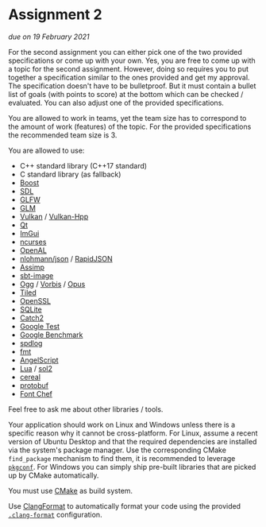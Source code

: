 # Assignment 2

*due on 19 February 2021*

For the second assignment you can either pick one of the two provided specifications or come up with your own.
Yes, you are free to come up with a topic for the second assignment.
However, doing so requires you to put together a specification similar to the ones provided and get my approval.
The specification doesn't have to be bulletproof.
But it must contain a bullet list of goals (with points to score) at the bottom which can be checked / evaluated.
You can also adjust one of the provided specifications.

You are allowed to work in teams, yet the team size has to correspond to the amount of work (features) of the topic.
For the provided specifications the recommended team size is 3.

You are allowed to use:
- C++ standard library (C++17 standard)
- C standard library (as fallback)
- [Boost](https://www.boost.org/)
- [SDL](https://www.libsdl.org/)
- [GLFW](https://www.glfw.org/)
- [GLM](https://glm.g-truc.net/)
- [Vulkan](https://www.khronos.org/vulkan/) / [Vulkan-Hpp](https://github.com/KhronosGroup/Vulkan-Hpp)
- [Qt](https://www.qt.io/)
- [ImGui](https://github.com/ocornut/imgui)
- [ncurses](https://invisible-island.net/ncurses/)
- [OpenAL](https://openal.org/)
- [nlohmann/json](https://github.com/nlohmann/json) / [RapidJSON](https://rapidjson.org/)
- [Assimp](https://www.assimp.org/)
- [sbt-image](https://github.com/nothings/stb/blob/master/stb_image.h)
- [Ogg](https://xiph.org/ogg/) / [Vorbis](https://xiph.org/vorbis/) / [Opus](https://opus-codec.org/)
- [Tiled](https://www.mapeditor.org/)
- [OpenSSL](https://www.openssl.org/)
- [SQLite](https://www.sqlite.org/)
- [Catch2](https://github.com/DigitalInBlue/Celero)
- [Google Test](https://github.com/google/googletest)
- [Google Benchmark](https://github.com/google/benchmark)
- [spdlog](https://github.com/gabime/spdlog)
- [fmt](https://github.com/fmtlib/fmt)
- [AngelScript](https://www.angelcode.com/angelscript/)
- [Lua](http://www.lua.org/) / [sol2](https://github.com/ThePhD/sol2)
- [cereal](https://github.com/USCiLab/cereal)
- [protobuf](https://github.com/protocolbuffers/protobuf)
- [Font Chef](https://github.com/mobius3/font-chef)

Feel free to ask me about other libraries / tools.

Your application should work on Linux and Windows unless there is a specific reason why it cannot be cross-platform.
For Linux, assume a recent version of Ubuntu Desktop and that the required dependencies are installed via the system's package manager.
Use the corresponding CMake `find_package` mechanism to find them, it is recommended to leverage [`pkgconf`](https://cmake.org/cmake/help/latest/module/FindPkgConfig.html).
For Windows you can simply ship pre-built libraries that are picked up by CMake automatically.

You must use [CMake](https://cmake.org/) as build system.

Use [ClangFormat](https://clang.llvm.org/docs/ClangFormat.html) to automatically format your code using the provided [`.clang-format`](../.clang-format) configuration.

